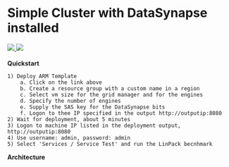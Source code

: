 # Simple Cluster with DataSynapse installed

<a href="https://portal.azure.com/#create/Microsoft.Template/uri/https%3A%2F%2Fraw.githubusercontent.com%2Ftanewill%2F5clickTemplates%2Fmaster%2FDataSynapse%2Fazuredeploy.json" target="_blank">
    <img src="http://azuredeploy.net/deploybutton.png" />
</a>
<a href="http://armviz.io/#/?load=https%3A%2F%2Fraw.githubusercontent.com%2Ftanewill%2F5clickTemplates%2Fmaster%2FDataSynapse%2Fazuredeploy.json" target="_blank">
<img src="http://armviz.io/visualizebutton.png"/>
</a>
<br></br>
<b>Quickstart</b>
	
	1) Deploy ARM Template
		a. Click on the link above
		b. Create a resource group with a custom name in a region
		c. Select vm size for the grid manager and for the engines
		d. Specify the number of engines
		e. Supply the SAS key for the DataSynapse bits
		f. Logon to thee IP specified in the output http://outputip:8080
	2) Wait for deployment, about 5 minutes
	3) Logon to machine IP listed in the deployment output, http://outputip:8080
	4) Use username: admin, password: admin
	5) Select 'Services / Service Test' and run the LinPack becnhmark

<b>Architecture</b>
